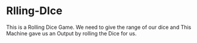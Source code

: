 # Rlling-DIce
This is a Rolling Dice Game. We need to give the range of our dice and This Machine gave us an Output by rolling the Dice for us.
